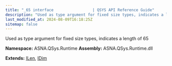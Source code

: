 ```yaml
---
title: "_65 interface                 | QSYS API Reference Guide"
description: "Used as type argument for fixed size types, indicates a length of 65  "
last_modified_at: 2024-08-09T16:18:25Z
sitemap: false
---
```


Used as type argument for fixed size types, indicates a length of 65 

**Namespace:** ASNA.QSys.Runtime
**Assembly:** ASNA.QSys.Runtime.dll

**Extends:** [ILen](/reference/runtime/qsys-runtime/i-len.html), [IDim](/reference/runtime/qsys-runtime/i-dim.html)
<br>
<br>
